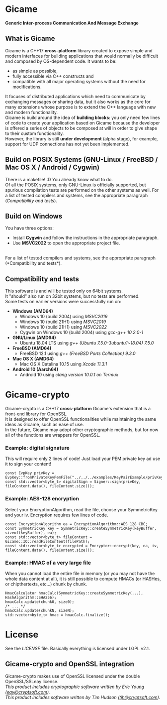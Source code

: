 # Gicame
**Generic Inter-process Communication And Message Exchange**

## What is Gicame
Gicame is a C++17 **cross-platform** library created to expose simple and modern interfaces for building applications that would normally be difficult and composed by OS-dependent code.
It wants to be:
 - as simple as possible,
 - fully accessible via C++ constructs and
 - compatible with all major operating systems without the need for modifications.

It focuses of distributed applications which need to communicate by exchanging messages or sharing data, but it also works as the core for many extensions whose purpose is to extend the C++ language with new and modern functionality.<br />
Gicame is build around the idea of **building blocks**: you only need few lines of code to create your application based on Gicame because the developer is offered a series of objects to be composed at will in order to give shape to their custom functionality.<br />
However, the library is still **under development** (alpha stage), for example, support for UDP connections has not yet been implemented.

## Build on POSIX Systems (GNU-Linux / FreeBSD / Mac OS X / Android / Cygwin)
There is a makefile! :D You already know what to do.<br />
Of all the POSIX systems, only GNU-Linux is officially supported, but spurious compilation tests are performed on the other systems as well.
For a list of tested compilers and systems, see the appropriate paragraph (*Compatibility and tests*).


## Build on Windows
You have three options:
- Install **Cygwin** and follow the instructions in the appropriate paragraph.
- Use **MSVC2022** to open the appropriate project file.
<br/>
For a list of tested compilers and systems, see the appropriate paragraph (*Compatibility and tests*).

## Compatibility and tests
This software is and will be tested only on 64bit systems.<br />
It "should" also run on 32bit systems, but no tests are performed.<br />
Some tests on earlier versions were successfully run on:
- **Windows (AMD64)**
	- Windows 10 (build 2004) using *MSVC2019*
	- Windows 10 (build 21H1) using *MSVC2019*
	- Windows 10 (build 21H1) using *MSVC2022*
	- Cygwin on Windows 10 (build 2004) using *gcc-g++ 10.2.0-1*
- **GNU/Linux (AMD64)**
	- Ubuntu 18.04 LTS using *g++ (Ubuntu 7.5.0-3ubuntu1~18.04) 7.5.0*
- **FreeBSD (AMD64)**
	- FreeBSD 12.1 using *g++ (FreeBSD Ports Collection) 9.3.0*
- **Mac OS X (AMD64)**
    - Mac OS X Catalina 10.15 using *Xcode 11.3.1*
- **Android 10 (Aarch64)**
    - Android 10 using *clang version 10.0.1 on Termux*

# Gicame-crypto
Gicame-crypto is a C++17 **cross-platform** Gicame's extension that is a front-end library for OpenSSL.<br />
It is designed to offer OpenSSL functionalities while maintaining the same ideas as Gicame, such as ease of use.<br />
In the future, Gicame may adopt other cryptographic methods, but for now all of the functions are wrappers for OpenSSL.<br />
### Example: digital signature
This will require only 2 lines of code! Just load your PEM private key ad use it to sign your content!
```
const EvpKey privKey = EvpKey::fromPrivateKeyPemFile("../../../examples/KeyPairExample/privKey.pem");
const std::vector<byte_t> digitalSign = Signer::sign(privKey, fileContent.data(), fileContent.size());
```
### Example: AES-128 encryption
Select your EncryptionAlgorithm, read the file, choose your SymmetricKey and your iv. Encryption requires few lines of code.
```
const EncryptionAlgorithm ea = EncryptionAlgorithm::AES_128_CBC;
const SymmetricKey key = SymmetricKey::createSymmetricKey(keyBuffer, sizeof(keyBuffer), ea);
const std::vector<byte_t> fileContent = Gicame::IO::readFileContent(filePath);
const std::vector<byte_t> encrypted = Encryptor::encrypt(key, ea, iv, fileContent.data(), fileContent.size());
```
### Example: HMAC of a very large file
When you cannot load the entire file in memory (or you may not have the whole data content at all), it is still possible to compute HMACs (or HASHes, or chipthertexts, etc...) chunk by chunk.
```
HmacCalculator hmacCalc(SymmetricKey::createSymmetricKey(...), HashAlgorithm::SHA256);
hmacCalc.update(chunk0, size0);
/* ... */
hmacCalc.update(chunkN, sizeN);
std::vector<byte_t> hmac = hmacCalc.finalize();
```

# License
See the *LICENSE* file. Basically everything is licensed under LGPL v2.1.
## Gicame-crypto and OpenSSL integration
Gicame-crypto makes use of OpenSSL licensed under the double OpenSSL/SSLeay license.<br/>
*This product includes cryptographic software written by Eric Young (eay@cryptsoft.com).*<br/>
*This product includes software written by Tim Hudson (tjh@cryptsoft.com).*
